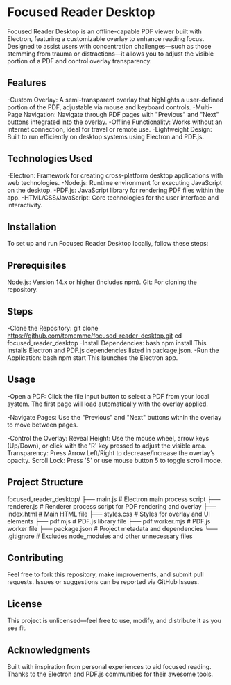 # Focused Reader Desktop
Focused Reader Desktop is an offline-capable PDF viewer built with Electron, featuring a customizable overlay to enhance reading focus. Designed to assist users with concentration challenges—such as those stemming from trauma or distractions—it allows you to adjust the visible portion of a PDF and control overlay transparency.

## Features
-Custom Overlay: A semi-transparent overlay that highlights a user-defined portion of the PDF, adjustable via mouse and keyboard controls.
-Multi-Page Navigation: Navigate through PDF pages with "Previous" and "Next" buttons integrated into the overlay.
-Offline Functionality: Works without an internet connection, ideal for travel or remote use.
-Lightweight Design: Built to run efficiently on desktop systems using Electron and PDF.js.

## Technologies Used
-Electron: Framework for creating cross-platform desktop applications with web technologies.
-Node.js: Runtime environment for executing JavaScript on the desktop.
-PDF.js: JavaScript library for rendering PDF files within the app.
-HTML/CSS/JavaScript: Core technologies for the user interface and interactivity.

## Installation
To set up and run Focused Reader Desktop locally, follow these steps:

## Prerequisites
Node.js: Version 14.x or higher (includes npm).
Git: For cloning the repository.

## Steps
-Clone the Repository:
git clone https://github.com/tomemme/focused_reader_desktop.git
cd focused_reader_desktop
-Install Dependencies:
bash
npm install
This installs Electron and PDF.js dependencies listed in package.json.
-Run the Application:
bash
npm start
This launches the Electron app.

## Usage
-Open a PDF:
Click the file input button to select a PDF from your local system.
The first page will load automatically with the overlay applied.

-Navigate Pages:
Use the "Previous" and "Next" buttons within the overlay to move between pages.

-Control the Overlay:
Reveal Height: Use the mouse wheel, arrow keys (Up/Down), or click with the 'R' key pressed to adjust the visible area.
Transparency: Press Arrow Left/Right to decrease/increase the overlay’s opacity.
Scroll Lock: Press 'S' or use mouse button 5 to toggle scroll mode.

## Project Structure
focused_reader_desktop/
├── main.js          # Electron main process script
├── renderer.js      # Renderer process script for PDF rendering and overlay
├── index.html       # Main HTML file
├── styles.css       # Styles for overlay and UI elements
├── pdf.mjs          # PDF.js library file
├── pdf.worker.mjs   # PDF.js worker file
├── package.json     # Project metadata and dependencies
└── .gitignore       # Excludes node_modules and other unnecessary files

## Contributing
Feel free to fork this repository, make improvements, and submit pull requests. Issues or suggestions can be reported via GitHub Issues.
## License
This project is unlicensed—feel free to use, modify, and distribute it as you see fit.
## Acknowledgments
Built with inspiration from personal experiences to aid focused reading.
Thanks to the Electron and PDF.js communities for their awesome tools.


